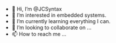 - 👋 Hi, I’m @JCSyntax
- 👀 I’m interested in embedded systems.
- 🌱 I’m currently learning everything I can.
- 💞️ I’m looking to collaborate on ...
- 📫 How to reach me ...

<!---
JCSyntax/JCSyntax is a ✨ special ✨ repository because its `README.md` (this file) appears on your GitHub profile.
You can click the Preview link to take a look at your changes.
--->

